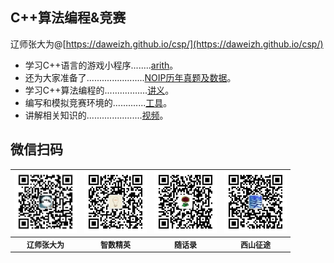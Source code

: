 ## C++算法编程&竞赛

辽师张大为@[https://daweizh.github.io/csp/](https://daweizh.github.io/csp/)

- 学习C++语言的游戏小程序........<a href='game/arith.rar' target='_blank'>arith</a>。
- 还为大家准备了.......................<a href='race/' target='_blank'>NOIP历年真题及数据</a>。
- 学习C++算法编程的.................<a href='handout/' target='_blank'>讲义</a>。
- 编写和模拟竞赛环境的.............<a href='tool/' target='_blank'>工具</a>。
- 讲解相关知识的......................<a href='video/' target='_blank'>视频</a>。

## 微信扫码

<table style="font-size:12px;"><tr>
    <td><img src="handout/lesson00/images/zdw.jpg" width="100"></td>
    <td><img src="handout/lesson00/images/idea.jpg" width="100"></td>
    <td><img src="handout/lesson00/images/shl.jpg" width="100"></td>
    <td><img src="handout/lesson00/images/xszt.jpg" width="100"></td>
</tr><tr><th>辽师张大为</th><th>智数精英</th><th>随话录</th><th>西山征途</th></tr>
</table>




